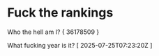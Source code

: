 # Fuck the rankings

Who the hell am I?
{ 36178509 }

What fucking year is it?
[ 2025-07-25T07:23:20Z ]
